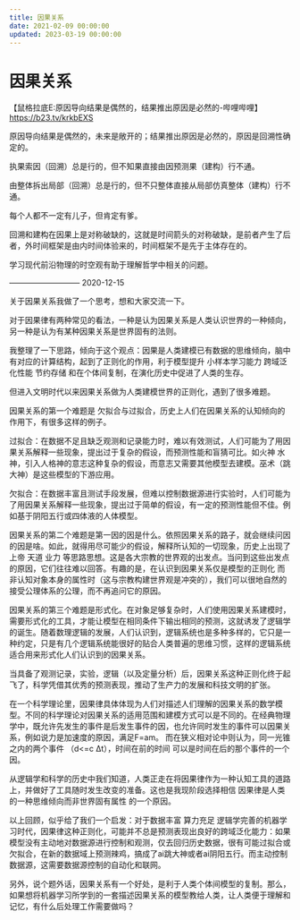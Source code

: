 ```yaml
---
title: 因果关系
date: 2021-02-09 00:00:00
updated: 2023-03-19 00:00:00
---
```


# 因果关系

【鼠格拉底E:原因导向结果是偶然的，结果推出原因是必然的-哔哩哔哩】 https://b23.tv/krkbEXS

原因导向结果是偶然的，未来是敞开的；结果推出原因是必然的，原因是回溯性确定的。

执果索因（回溯）总是行的，但不知果直接由因预测果（建构）行不通。

由整体拆出局部（回溯）总是行的，但不只整体直接从局部仿真整体（建构）行不通。

每个人都不一定有儿子，但肯定有爹。

回溯和建构在因果上是对称破缺的，这就是时间箭头的对称破缺，是前者产生了后者，外时间框架是由内时间体验来的，时间框架不是先于主体存在的。

学习现代前沿物理的时空观有助于理解哲学中相关的问题。

—————————
2020-12-15

关于因果关系我做了一个思考，想和大家交流一下。

对于因果律有两种常见的看法，一种是认为因果关系是人类认识世界的一种倾向，另一种是认为有某种因果关系是世界固有的法则。

我整理了一下思路，倾向于这个观点：因果是人类建模已有数据的思维倾向，脑中有对应的计算结构，起到了正则化的作用，利于模型提升 小样本学习能力 跨域泛化性能 节约存储 和在个体间复制，在演化历史中促进了人类的生存。

但进入文明时代以来因果关系做为人类建模世界的正则化，遇到了很多难题。

因果关系的第一个难题是 欠拟合与过拟合，历史上人们在因果关系的认知倾向的作用下，有很多这样的例子。

过拟合：在数据不足且缺乏观测和记录能力时，难以有效测试，人们可能为了用因果关系解释一些现象，提出过于复杂的假设，而预测性能和盲猜可比。如火神 水神，引入人格神的意志这种复杂的假设，而意志又需要其他模型去建模。巫术（跳大神）是这些模型的下游应用。

欠拟合：在数据丰富且测试手段发展，但难以控制数据源进行实验时，人们可能为了用因果关系解释一些现象，提出过于简单的假设，有一定的预测性能但不佳。例如基于阴阳五行或四体液的人体模型。

因果关系的第二个难题是第一因的因是什么。依照因果关系的路子，就会继续问因的因是啥。如此，就得用尽可能少的假设，解释所认知的一切现象，历史上出现了 上帝 天道 业力 等思路思想。这是各大宗教的世界观的出发点。当问到这些出发点的原因，它们往往难以回答。有趣的是，在认识到因果关系仅是模型的正则化 而非认知对象本身的属性时（这与宗教构建世界观是冲突的），我们可以很地自然的接受公理体系的公理，而不再追问它的原因。

因果关系的第三个难题是形式化。在对象足够复杂时，人们使用因果关系建模时，需要形式化的工具，才能让模型在相同条件下输出相同的预测，这就诱发了逻辑学的诞生。随着数理逻辑的发展，人们认识到，逻辑系统也是多种多样的，它只是一种约定，只是有几个逻辑系统能很好的贴合人类普遍的思维习惯，这样的逻辑系统适合用来形式化人们认识到的因果关系。

当具备了观测记录，实验，逻辑（以及定量分析）后，因果关系这种正则化终于起飞了，科学凭借其优秀的预测表现，推动了生产力的发展和科技文明的扩张。

在一个科学理论里，因果律具体体现为人们对描述人们理解的因果关系的数学模型。不同的科学理论对因果关系的适用范围和建模方式可以是不同的。在经典物理学中，既允许先发生的事件是后发生事件的因，也允许同时发生的事件可以因果关系，例如说力是加速度的原因，满足F=am。  而在狭义相对论中则认为，同一光锥之内的两个事件 （d<=c Δt），时间在前的时间 可以是时间在后的那个事件的一个因。

从逻辑学和科学的历史中我们知道，人类正走在将因果律作为一种认知工具的道路上，并做好了工具随时发生改变的准备。这也是我现阶段选择相信 因果律是人类的一种思维倾向而非世界固有属性 的一个原因。

以上回顾，似乎给了我们一个启发：对于数据丰富 算力充足 逻辑学完善的机器学习时代，因果律这种正则化，可能并不总是预测表现出良好的跨域泛化能力：如果模型没有主动地对数据源进行控制和观测，仅去回归历史数据，很有可能过拟合或欠拟合，在新的数据域上预测辣鸡，搞成了ai跳大神或者ai阴阳五行。而主动控制数据源，这需要数据源控制的自动化和联网。

另外，说个题外话，因果关系有一个好处，是利于人类个体间模型的复制。那么，如果想将机器学习所学到的一套描述因果关系的模型教给人类，让人类便于理解和记忆，有什么后处理工作需要做吗？

